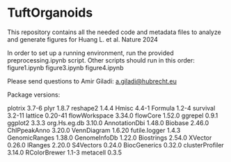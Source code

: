 # TuftOrganoids

This repository contains all the needed code and metadata files to analyze and generate figures for Huang L. et al. Nature 2024

In order to set up a running environment, run the provided preprocessing.ipynb script.
Other scripts should run in this order:
figure1.ipynb
figure3.ipynb
figure4.ipynb

Please send questions to Amir Giladi: a.giladi@hubrecht.eu

Package versions:

plotrix	3.7-6
plyr	1.8.7
reshape2	1.4.4
Hmisc	4.4-1
Formula	1.2-4
survival	3.2-11
lattice	0.20-41
flowWorkspace	3.34.0
flowCore	1.52.0
ggrepel	0.9.1
ggplot2	3.3.3
org.Hs.eg.db	3.10.0
AnnotationDbi	1.48.0
Biobase	2.46.0
ChIPpeakAnno	3.20.0
VennDiagram	1.6.20
futile.logger	1.4.3
GenomicRanges	1.38.0
GenomeInfoDb	1.22.0
Biostrings	2.54.0
XVector	0.26.0
IRanges	2.20.0
S4Vectors	0.24.0
BiocGenerics	0.32.0
clusterProfiler	3.14.0
RColorBrewer	1.1-3
metacell	0.3.5
